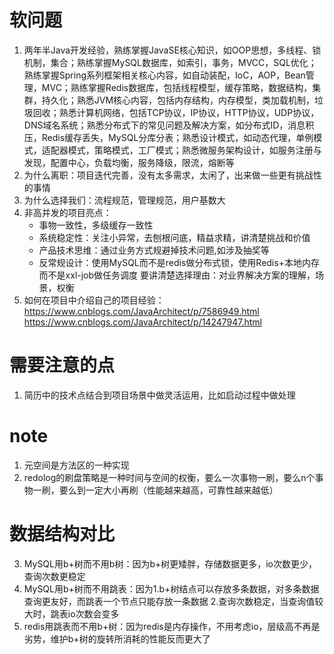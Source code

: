 # 软问题
1. 两年半Java开发经验，熟练掌握JavaSE核心知识，如OOP思想，多线程、锁机制，集合；熟练掌握MySQL数据库，如索引，事务，MVCC，SQL优化；熟练掌握Spring系列框架相关核心内容，如自动装配，IoC，AOP，Bean管理，MVC；熟练掌握Redis数据库，包括线程模型，缓存策略，数据结构，集群，持久化；熟悉JVM核心内容，包括内存结构，内存模型，类加载机制，垃圾回收；熟悉计算机网络，包括TCP协议，IP协议，HTTP协议，UDP协议，DNS域名系统；熟悉分布式下的常见问题及解决方案，如分布式ID，消息积压，Redis缓存丢失，MySQL分库分表；熟悉设计模式，如动态代理，单例模式，适配器模式，策略模式，工厂模式；熟悉微服务架构设计，如服务注册与发现，配置中心，负载均衡，服务降级，限流，熔断等
2. 为什么离职：项目迭代完善，没有太多需求，太闲了，出来做一些更有挑战性的事情
3. 为什么选择我们：流程规范，管理规范，用户基数大
4. 非高并发的项目亮点：
   - 事物一致性，多级缓存一致性 
   - 系统稳定性：关注小异常，去刨根问底，精益求精，讲清楚挑战和价值
   - 产品技术思维：通过业务方式规避掉技术问题,如涉及抽奖等
   - 反常规设计：使用MySQL而不是redis做分布式锁，使用Redis+本地内存而不是xxl-job做任务调度  要讲清楚选择理由：对业界解决方案的理解，场景，权衡
5. 如何在项目中介绍自己的项目经验：https://www.cnblogs.com/JavaArchitect/p/7586949.html  https://www.cnblogs.com/JavaArchitect/p/14247947.html

# 需要注意的点
1. 简历中的技术点结合到项目场景中做灵活运用，比如启动过程中做处理
 
# note
1. 元空间是方法区的一种实现
2. redolog的刷盘策略是一种时间与空间的权衡，要么一次事物一刷，要么n个事物一刷，要么到一定大小再刷（性能越来越高，可靠性越来越低）

# 数据结构对比
3. MySQL用b+树而不用b树：因为b+树更矮胖，存储数据更多，io次数更少，查询次数更稳定
4. MySQL用b+树而不用跳表：因为1.b+树结点可以存放多条数据，对多条数据查询更友好，而跳表一个节点只能存放一条数据 2.查询次数稳定，当查询值较大时，跳表io次数会变多
5. redis用跳表而不用b+树：因为redis是内存操作，不用考虑io，层级高不再是劣势，维护b+树的旋转所消耗的性能反而更大了

